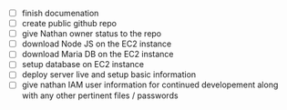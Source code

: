 - [ ] finish documenation
- [ ] create public github repo
- [ ] give Nathan owner status to the repo
- [ ] download Node JS on the EC2 instance
- [ ] download Maria DB on the EC2 instance
- [ ] setup database on EC2 instance
- [ ] deploy server live and setup basic information
- [ ] give nathan IAM user information for continued developement along with any other pertinent files / passwords